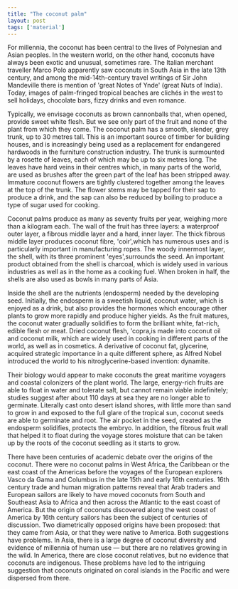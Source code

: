 ```yaml
---
title: "The coconut palm"
layout: post
tags: ['material']
---
```


For millennia, the coconut has been central to the lives of Polynesian and Asian peoples. In the western world, on the other hand, coconuts have always been exotic and unusual, sometimes rare. The Italian merchant traveller Marco Polo apparently saw coconuts in South Asia in the late 13th century, and among the mid-14th-century travel writings of Sir John Mandeville there is mention of 'great Notes of Ynde' (great Nuts of India). Today, images of palm-fringed tropical beaches are clichés in the west to sell holidays, chocolate bars, fizzy drinks and even romance.

Typically, we envisage coconuts as brown cannonballs that, when opened, provide sweet white flesh. But we see only part of the fruit and none of the plant from which they come. The coconut palm has a smooth, slender, grey trunk, up to 30 metres tall. This is an important source of timber for building houses, and is increasingly being used as a replacement for endangered hardwoods in the furniture construction industry. The trunk is surmounted by a rosette of leaves, each of which may be up to six metres long. The leaves have hard veins in their centres which, in many parts of the world, are used as brushes after the green part of the leaf has been stripped away. Immature coconut flowers are tightly clustered together among the leaves at the top of the trunk. The flower stems may be tapped for their sap to produce a drink, and the sap can also be reduced by boiling to produce a type of sugar used for cooking.

Coconut palms produce as many as seventy fruits per year, weighing more than a kilogram each. The wall of the fruit has three layers: a waterproof outer layer, a fibrous middle layer and a hard, inner layer. The thick fibrous middle layer produces coconut fibre, 'coir',which has numerous uses and is particularly important in manufacturing ropes. The woody innermost layer, the shell, with its three prominent 'eyes',surrounds the seed. An important product obtained from the shell is charcoal, which is widely used in various industries as well as in the home as a cooking fuel. When broken in half, the shells are also used as bowls in many parts of Asia.

Inside the shell are the nutrients (endosperm) needed by the developing seed. Initially, the endosperm is a sweetish liquid, coconut water, which is enjoyed as a drink, but also provides the hormones which encourage other plants to grow more rapidly and produce higher yields. As the fruit matures, the coconut water gradually solidifies to form the brilliant white, fat-rich, edible flesh or meat. Dried coconut flesh, 'copra,is made into coconut oil and coconut milk, which are widely used in cooking in different parts of the world, as well as in cosmetics. A derivative of coconut fat, glycerine, acquired strategic importance in a quite different sphere, as Alfred Nobel introduced the world to his nitroglycerine-based invention: dynamite.

Their biology would appear to make coconuts the great maritime voyagers and coastal colonizers of the plant world. The large, energy-rich fruits are able to float in water and tolerate salt, but cannot remain viable indefinitely; studies suggest after about 110 days at sea they are no longer able to germinate. Literally cast onto desert island shores, with little more than sand to grow in and exposed to the full glare of the tropical sun, coconut seeds are able to germinate and root. The air pocket in the seed, created as the endosperm solidifies, protects the embryo. In addition, the fibrous fruit wall that helped it to float during the voyage stores moisture that can be taken up by the roots of the coconut seedling as it starts to grow.

There have been centuries of academic debate over the origins of the coconut. There were no coconut palms in West Africa, the Caribbean or the east coast of the Americas before the voyages of the European explorers Vasco da Gama and Columbus in the late 15th and early 16th centuries. 16th century trade and human migration patterns reveal that Arab traders and European sailors are likely to have moved coconuts from South and Southeast Asia to Africa and then across the Atlantic to the east coast of America. But the origin of coconuts discovered along the west coast of America by 16th century sailors has been the subject of centuries of discussion. Two diametrically opposed origins have been proposed: that they came from Asia, or that they were native to America. Both suggestions have problems. In Asia, there is a large degree of coconut diversity and evidence of millennia of human use — but there are no relatives growing in the wild. In America, there are close coconut relatives, but no evidence that coconuts are indigenous. These problems have led to the intriguing suggestion that coconuts originated on coral islands in the Pacific and were dispersed from there.
